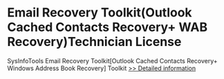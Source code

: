 # Email Recovery Toolkit(Outlook Cached Contacts Recovery+ WAB Recovery)Technician License
SysInfoTools Email Recovery Toolkit[Outlook Cached Contacts Recovery+ Windows Address Book Recovery] Toolkit
[>> Detailed information](https://secure.shareit.com/shareit/product.html?productid=300725593&affiliateid=200057808)